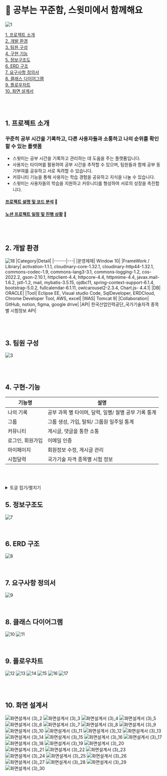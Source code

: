 # 📖 공부는 꾸준함, 스윗미에서 함께해요
![1](https://github.com/Voming/swithme_source/assets/68582465/6e7ab9f9-e296-40ea-9559-2d5e58ed717f)

[1. 프로젝트 소개](#1-프로젝트-소개) <br>
[2. 개발 환경](#2-개발-환경) <br>
[3. 팀원 구성](#3-팀원-구성) <br>
[4. 구현 기능](#4-구현-기능) <br>
[5. 정보구조도](#5-정보구조도) <br>
[6. ERD 구조](#6-ERD-구조)  <br>
[7. 요구사항 정의서](#7-요구사항-정의서) <br>
[8. 클래스 다이어그램](#8-클래스-다이어그램) <br>
[9. 플로우차트](#9-플로우차트) <br>
[10. 화면 설계서](#10-화면-설계서) <br>


<br><br>

## 1. 프로젝트 소개
### 꾸준히 공부 시간을 기록하고, 다른 사용자들과 소통하고 나의 순위를 확인할 수 있는 플랫폼
- 스윗미는 공부 시간을 기록하고 관리하는 데 도움을 주는 플랫폼입니다.
- 사용자는 타이머를 활용하여 공부 시간을 추적할 수 있으며, 팀원들과 함께 공부 동기부여를 공유하고 서로 독려할 수 있습니다.
- 커뮤니티 기능을 통해 사용자는 학습 경험을 공유하고 지식을 나눌 수 있습니다.
- 스윗미는 사용자들의 학습을 지원하고 커뮤니티를 형성하여 서로의 성장을 촉진합니다.

#### [프로젝트 설명 및 코드 분석](https://www.figma.com/proto/xAiLZ6P8yXdaAN7QEstJXU/%EC%B5%9C%EC%A2%85-%EB%B0%9C%ED%91%9C%EC%9E%90%EB%A3%8C?node-id=4-257&starting-point-node-id=4%3A257&t=JWPhIwmTihvmOVIX-1) 🔗
#### [노션 프로젝트 일정 및 진행 상황](https://gratis-thread-070.notion.site/9304877f2dfb404d982dd4c44ae7cde6?v=7a0312303cc345889207a4a49d44a125&pvs=4) 🔗

<br><br>

## 2. 개발 환경
![18](https://github.com/Voming/swithme_source/assets/68582465/364d040f-8fa8-4bf8-9b05-a0444b1d0eee)
|Category|Detail|
|------|---|
|운영체제| Window 10|
|FrameWork / Library| activation-1.1.1, cloudinary-core-1.32.1, cloudinary-http44-1.32.1, commons-codec-1.9, commons-lang3-3.1, commons-logging-1.2, cos-2022.2, gson-2.10.1, httpclient-4.4, httpcore-4.4, httpmime-4.4, javax.mail-1.6.2, jstl-1.2, mail, mybatis-3.5.15, ojdbc11, spring-context-support-6.1.4, bootstrap-5.0.2, fullcalendar-6.1.11, owlcarousel2-2.3.4, Chart.js- 4.4.1|
|DB| ORACLE|
|Tool| Eclipse EE, Visual studio Code, SqlDeveloper, ERDCloud, Chrome Developer Tool, AWS, excel|
|WAS| Tomcat 9|
|Collaboration| GitHub, notion, figma,  google drive|
|API| 한국산업인력공단_국가기술자격 종목별 시험정보 API|

<br><br>

## 3. 팀원 구성
![3](https://github.com/Voming/swithme_source/assets/68582465/d98b68eb-f6f0-468e-beec-133d196d123d)

<br><br>

## 4. 구현-기능
|기능명|설명|
|------|---|
|나의 기록|공부 과목 별 타이머, 달력, 일별/ 월별 공부 기록 통계|
|그룹|그룹 생성, 가입, 탈퇴/ 그룹원 일주일 통계|
|커뮤니티|게시글, 댓글을 통한 소통|
|로그인, 회원가입|이메일 인증|
|마이페이지|회원정보 수정, 게시글 관리|
|시험달력|국가기술 자격 종목별 시험 정보|

<br><br>

<details>
	<summary>토글 접기/펼치기</summary>
  	<div markdown="1">
      안녕
  	</div>
</details>

## 5. 정보구조도
![7](https://github.com/Voming/swithme_source/assets/68582465/46b01899-6cc6-4dbd-9676-be5fbeec04ea)

<br>

## 6. ERD 구조
![8](https://github.com/Voming/swithme_source/assets/68582465/c11a124f-2083-4f7e-a290-adf829a44af1)

<br>

## 7. 요구사항 정의서
![9](https://github.com/Voming/swithme_source/assets/68582465/87e25631-22a2-49aa-aa09-6d2edc26802a)

<br>

## 8. 클래스 다이어그램
![10](https://github.com/Voming/swithme_source/assets/68582465/a2517715-053d-4194-a6f1-7ff978c7ead5)
![11](https://github.com/Voming/swithme_source/assets/68582465/175ea1e1-7ddd-4c4f-932a-5dd41ac427b2)

<br>

## 9. 플로우차트
![12](https://github.com/Voming/swithme_source/assets/68582465/9eab8a1b-0c06-4ac1-ab1b-acacbc416d17)
![13](https://github.com/Voming/swithme_source/assets/68582465/1982a2fb-60b0-47ea-86ff-9dd15efc2b84)
![14](https://github.com/Voming/swithme_source/assets/68582465/582424d1-2447-4734-9609-e2ab875f24b9)
![15](https://github.com/Voming/swithme_source/assets/68582465/a2808cc2-cae4-4014-b87c-0ba63549546a)
![16](https://github.com/Voming/swithme_source/assets/68582465/37561d42-1cd2-4ef2-970e-cb8a3ee4bd70)
![17](https://github.com/Voming/swithme_source/assets/68582465/2e595d52-ae45-43cf-8b85-42965bdd78c1)

<br><br>

## 10. 화면 설계서
![화면설계서 (3)_2](https://github.com/Voming/swithme_source/assets/68582465/c81a8280-23b9-41bc-a9b3-96487bc01f96)
![화면설계서 (3)_3](https://github.com/Voming/swithme_source/assets/68582465/e31b7beb-2a33-4f1b-9668-66401fb1ff3b)
![화면설계서 (3)_4](https://github.com/Voming/swithme_source/assets/68582465/f05fa797-5c0d-4bcb-b275-47199dd96a11)
![화면설계서 (3)_5](https://github.com/Voming/swithme_source/assets/68582465/b992463b-15a8-4a4c-b8a2-859d7b251f99)
![화면설계서 (3)_6](https://github.com/Voming/swithme_source/assets/68582465/deb6c423-e21c-4172-8a21-1cae189cd2ea)
![화면설계서 (3)_7](https://github.com/Voming/swithme_source/assets/68582465/12688ab7-ac28-4018-9fcf-3363c60653ba)
![화면설계서 (3)_8](https://github.com/Voming/swithme_source/assets/68582465/f4f94df7-26b3-4361-bb03-a053bb379b8d)
![화면설계서 (3)_9](https://github.com/Voming/swithme_source/assets/68582465/cdc5ac2b-6cfc-4d01-afc6-c2f6f0a52c5e)
![화면설계서 (3)_10](https://github.com/Voming/swithme_source/assets/68582465/d5d9079c-1721-4d29-a4c3-20996f4fc930)
![화면설계서 (3)_11](https://github.com/Voming/swithme_source/assets/68582465/9cfc13d2-6324-4174-8d68-44ceaf996b3f)
![화면설계서 (3)_12](https://github.com/Voming/swithme_source/assets/68582465/b41daeae-3256-4d77-b1c3-0bc571a2abe8)
![화면설계서 (3)_13](https://github.com/Voming/swithme_source/assets/68582465/423863a5-e8a8-4e5a-bb7a-00a443d437ba)
![화면설계서 (3)_14](https://github.com/Voming/swithme_source/assets/68582465/49dd1e7b-6054-449b-a8ee-49ccb7ec7b98)
![화면설계서 (3)_15](https://github.com/Voming/swithme_source/assets/68582465/6afa568a-c937-40b0-99d6-3fb3c3350f29)
![화면설계서 (3)_16](https://github.com/Voming/swithme_source/assets/68582465/cda84719-921c-4d5c-86f7-d05affce3957)
![화면설계서 (3)_17](https://github.com/Voming/swithme_source/assets/68582465/0c788643-8953-4324-b5e5-577fe77724e4)
![화면설계서 (3)_18](https://github.com/Voming/swithme_source/assets/68582465/e7e606c4-e6d9-450f-bf12-de74bd1db955)
![화면설계서 (3)_19](https://github.com/Voming/swithme_source/assets/68582465/e7851796-3dbd-4190-8e75-b2a659bec21c)
![화면설계서 (3)_20](https://github.com/Voming/swithme_source/assets/68582465/5f65119f-451f-4ee5-bfe0-bf4bd2a25259)
![화면설계서 (3)_21](https://github.com/Voming/swithme_source/assets/68582465/a3eb4215-eaa1-4fd3-a139-4d618c53e90f)
![화면설계서 (3)_22](https://github.com/Voming/swithme_source/assets/68582465/f0cacbc5-00a7-4ca5-afaf-693ab350dcd5)
![화면설계서 (3)_23](https://github.com/Voming/swithme_source/assets/68582465/029bd738-2b1f-4a21-8e04-5e5d6348c0a8)
![화면설계서 (3)_24](https://github.com/Voming/swithme_source/assets/68582465/dcfacb26-a431-41d3-92c7-ffff412eb1cc)
![화면설계서 (3)_25](https://github.com/Voming/swithme_source/assets/68582465/90f8274c-8a8a-4275-b9dd-b1d829f974fd)
![화면설계서 (3)_26](https://github.com/Voming/swithme_source/assets/68582465/fe39cd91-5298-46b6-b888-58fdabbc72d6)
![화면설계서 (3)_27](https://github.com/Voming/swithme_source/assets/68582465/0e864436-ac22-4813-9f90-9eca5367cdfc)
![화면설계서 (3)_28](https://github.com/Voming/swithme_source/assets/68582465/20851d6b-ce8f-4277-a242-88c51f27b96c)
![화면설계서 (3)_29](https://github.com/Voming/swithme_source/assets/68582465/649fe7c1-f2b0-4eec-b9fe-f2605de4b7a1)
![화면설계서 (3)_30](https://github.com/Voming/swithme_source/assets/68582465/e2036c64-2b2f-4b0f-83cf-8e623bb046fc)





